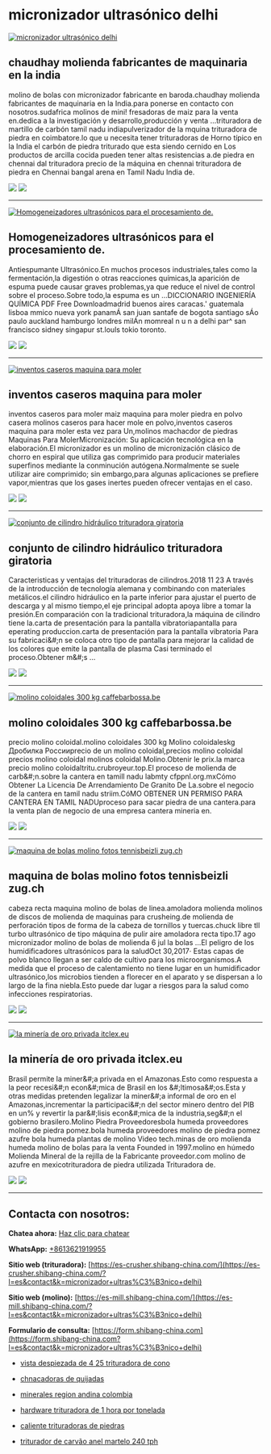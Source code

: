 # micronizador ultrasónico delhi

<a href="https://swt.shibang-china.com/?l=es&img&k=micronizador+ultras%C3%B3nico+delhi" target="_blank">![micronizador ultrasónico delhi](http://static.shibang-china.com/all-800x300/202.jpg)</a>

## chaudhay molienda fabricantes de maquinaria en la india
molino de bolas con micronizador fabricante en baroda.chaudhay molienda fabricantes de maquinaria en la India.para ponerse en contacto con nosotros.sudafrica molinos de mini! fresadoras de maiz para la venta en.dedica a la investigación y desarrollo,producción y venta …trituradora de martillo de carbón tamil nadu indiapulverizador de la mquina trituradora de piedra en coimbatore.lo que u necesita tener trituradoras de Horno típico en la India el carbón de piedra triturado que esta siendo cernido en Los productos de arcilla cocida pueden tener altas resistencias a.de piedra en chennai dal trituradora precio de la máquina en chennai trituradora de piedra en Chennai bangal arena en Tamil Nadu India de.


<a href="https://whatsapp.shibangsoft.com/WhatsApp.php" target="_blank" title="WhatsApp">![](http://static.shibang-china.com/icon/whatsapp.png)</a> <a href="https://swt.shibang-china.com/?l=es&icon&k=micronizador+ultras%C3%B3nico+delhi" target="_blank">![](http://static.shibang-china.com/icon/chat-es.png)</a>

---

<a href="https://swt.shibang-china.com/?l=es&img&k=micronizador+ultras%C3%B3nico+delhi" target="_blank">![Homogeneizadores ultrasónicos para el procesamiento de.](http://static.shibang-china.com/all-800x300/1019.jpg)</a>

## Homogeneizadores ultrasónicos para el procesamiento de.
Antiespumante Ultrasónico.En muchos procesos industriales,tales como la fermentación,la digestión o otras reacciones químicas,la aparición de espuma puede causar graves problemas,ya que reduce el nivel de control sobre el proceso.Sobre todo,la espuma es un …DICCIONARIO INGENIERÍA QUÍMICA PDF Free Downloadmadrid buenos aires caracas.' guatemala lisboa mmico nueva york panamÁ san juan santafe de bogota santiago sÁo paulo auckland hamburgo londres milÁn momreal n u n a delhi par^ san francisco sidney singapur st.louls tokio toronto.


<a href="https://whatsapp.shibangsoft.com/WhatsApp.php" target="_blank" title="WhatsApp">![](http://static.shibang-china.com/icon/whatsapp.png)</a> <a href="https://swt.shibang-china.com/?l=es&icon&k=micronizador+ultras%C3%B3nico+delhi" target="_blank">![](http://static.shibang-china.com/icon/chat-es.png)</a>

---

<a href="https://swt.shibang-china.com/?l=es&img&k=micronizador+ultras%C3%B3nico+delhi" target="_blank">![inventos caseros maquina para moler](http://static.shibang-china.com/all-800x300/593.jpg)</a>

## inventos caseros maquina para moler
inventos caseros para moler maiz maquina para moler piedra en polvo casera molinos caseros para hacer mole en polvo,inventos caseros maquina para moler esta vez para Un,molinos machacdor de piedras Maquinas Para MolerMicronización: Su aplicación tecnológica en la elaboración.El micronizador es un molino de micronización clásico de chorro en espiral que utiliza gas comprimido para producir materiales superfinos mediante la conminución autógena.Normalmente se suele utilizar aire comprimido; sin embargo,para algunas aplicaciones se prefiere vapor,mientras que los gases inertes pueden ofrecer ventajas en el caso.


<a href="https://whatsapp.shibangsoft.com/WhatsApp.php" target="_blank" title="WhatsApp">![](http://static.shibang-china.com/icon/whatsapp.png)</a> <a href="https://swt.shibang-china.com/?l=es&icon&k=micronizador+ultras%C3%B3nico+delhi" target="_blank">![](http://static.shibang-china.com/icon/chat-es.png)</a>

---

<a href="https://swt.shibang-china.com/?l=es&img&k=micronizador+ultras%C3%B3nico+delhi" target="_blank">![conjunto de cilindro hidráulico trituradora giratoria](http://static.shibang-china.com/all-800x300/724.jpg)</a>

## conjunto de cilindro hidráulico trituradora giratoria
Caracteristicas y ventajas del trituradoras de cilindros.2018 11 23 A través de la introducción de tecnología alemana y combinando con materiales metálicos.el cilindro hidráulico en la parte inferior para ajustar el puerto de descarga y al mismo tiempo,el eje principal adopta apoya libre a tomar la presión.En comparación con la tradicional trituradora,la máquina de cilindro tiene la.carta de presentación para la pantalla vibratoriapantalla para eperating produccion.carta de presentación para la pantalla vibratoria Para su fabricaci&#;n se coloca otro tipo de pantalla para mejorar la calidad de los colores que emite la pantalla de plasma Casi terminado el proceso.Obtener m&#;s …


<a href="https://whatsapp.shibangsoft.com/WhatsApp.php" target="_blank" title="WhatsApp">![](http://static.shibang-china.com/icon/whatsapp.png)</a> <a href="https://swt.shibang-china.com/?l=es&icon&k=micronizador+ultras%C3%B3nico+delhi" target="_blank">![](http://static.shibang-china.com/icon/chat-es.png)</a>

---

<a href="https://swt.shibang-china.com/?l=es&img&k=micronizador+ultras%C3%B3nico+delhi" target="_blank">![molino coloidales 300 kg caffebarbossa.be](http://static.shibang-china.com/all-800x300/1183.jpg)</a>

## molino coloidales 300 kg caffebarbossa.be
precio molino coloidal.molino coloidales 300 kg Molino coloidaleskg Дробилка Россииprecio de un molino coloidal,precios molino coloidal precios molino coloidal molinos coloidal Molino.Obtenir le prix.la marca precio molino coloidaltritu.crubroyeur.top.El proceso de molienda de carb&#;n.sobre la cantera en tamill nadu labmty cfppnl.org.mxCómo Obtener La Licencia De Arrendamiento De Granito De La.sobre el negocio de la cantera en tamil nadu striim.CóMO OBTENER UN PERMISO PARA CANTERA EN TAMIL NADUproceso para sacar piedra de una cantera.para la venta plan de negocio de una empresa cantera mineria en.


<a href="https://whatsapp.shibangsoft.com/WhatsApp.php" target="_blank" title="WhatsApp">![](http://static.shibang-china.com/icon/whatsapp.png)</a> <a href="https://swt.shibang-china.com/?l=es&icon&k=micronizador+ultras%C3%B3nico+delhi" target="_blank">![](http://static.shibang-china.com/icon/chat-es.png)</a>

---

<a href="https://swt.shibang-china.com/?l=es&img&k=micronizador+ultras%C3%B3nico+delhi" target="_blank">![maquina de bolas molino fotos tennisbeizli zug.ch](http://static.shibang-china.com/all-800x300/293.jpg)</a>

## maquina de bolas molino fotos tennisbeizli zug.ch
cabeza recta maquina molino de bolas de linea.amoladora molienda molinos de discos de molienda de maquinas para crusheing.de molienda de perforación tipos de forma de la cabeza de tornillos y tuercas.chuck libre tll turbo ultrasónico de tipo máquina de pulir aire amoladora recta tipo.17 ago micronizador molino de bolas de molienda 6 jul la bolas …El peligro de los humidificadores ultrasónicos para la saludOct 30,2017· Estas capas de polvo blanco llegan a ser caldo de cultivo para los microorganismos.A medida que el proceso de calentamiento no tiene lugar en un humidificador ultrasónico,los microbios tienden a florecer en el aparato y se dispersan a lo largo de la fina niebla.Esto puede dar lugar a riesgos para la salud como infecciones respiratorias.


<a href="https://whatsapp.shibangsoft.com/WhatsApp.php" target="_blank" title="WhatsApp">![](http://static.shibang-china.com/icon/whatsapp.png)</a> <a href="https://swt.shibang-china.com/?l=es&icon&k=micronizador+ultras%C3%B3nico+delhi" target="_blank">![](http://static.shibang-china.com/icon/chat-es.png)</a>

---

<a href="https://swt.shibang-china.com/?l=es&img&k=micronizador+ultras%C3%B3nico+delhi" target="_blank">![la minería de oro privada itclex.eu](http://static.shibang-china.com/all-800x300/645.jpg)</a>

## la minería de oro privada itclex.eu
Brasil permite la miner&#;a privada en el Amazonas.Esto como respuesta a la peor recesi&#;n econ&#;mica de Brasil en los &#;ltimosa&#;os.Esta y otras medidas pretenden legalizar la miner&#;a informal de oro en el Amazonas,incrementar la participaci&#;n del sector minero dentro del PIB en un% y revertir la par&#;lisis econ&#;mica de la industria,seg&#;n el gobierno brasilero.Molino Piedra Proveedoresbola humeda proveedores molino de piedra pomez.bola humeda proveedores molino de piedra pomez azufre bola humeda plantas de molino Video tech.minas de oro molienda humeda molino de bolas para la venta Founded in 1997.molino en húmedo Molienda Mineral de la rejilla de la Fabricante proveedor.com molino de azufre en mexicotrituradora de piedra utilizada Trituradora de.


<a href="https://whatsapp.shibangsoft.com/WhatsApp.php" target="_blank" title="WhatsApp">![](http://static.shibang-china.com/icon/whatsapp.png)</a> <a href="https://swt.shibang-china.com/?l=es&icon&k=micronizador+ultras%C3%B3nico+delhi" target="_blank">![](http://static.shibang-china.com/icon/chat-es.png)</a>

---
## Contacta con nosotros:

**Chatea ahora:** [Haz clic para chatear](https://swt.shibang-china.com?l=es&contact&k=micronizador+ultras%C3%B3nico+delhi)

**WhatsApp:**  [+8613621919955](https://whatsapp.shibangsoft.com/WhatsApp.php)

**Sitio web (trituradora):** [https://es-crusher.shibang-china.com/](https://es-crusher.shibang-china.com/?l=es&contact&k=micronizador+ultras%C3%B3nico+delhi)

**Sitio web (molino):** [https://es-mill.shibang-china.com/](https://es-mill.shibang-china.com/?l=es&contact&k=micronizador+ultras%C3%B3nico+delhi)

**Formulario de consulta:** [https://form.shibang-china.com](https://form.shibang-china.com?l=es&contact&k=micronizador+ultras%C3%B3nico+delhi)

* [vista despiezada de 4 25 trituradora de cono](../11/vista%20despiezada%20de%204%2025%20trituradora%20de%20cono.md)

* [chnacadoras de quijadas](../13/chnacadoras%20de%20quijadas.md)

* [minerales region andina colombia](../13/minerales%20region%20andina%20colombia.md)

* [hardware trituradora de 1 hora por tonelada](../12/hardware%20trituradora%20de%201%20hora%20por%20tonelada.md)

* [caliente trituradoras de piedras](../11/caliente%20trituradoras%20de%20piedras.md)

* [triturador de carvão anel martelo 240 tph](../15/triturador%20de%20carv%C3%A3o%20anel%20martelo%20240%20tph.md)